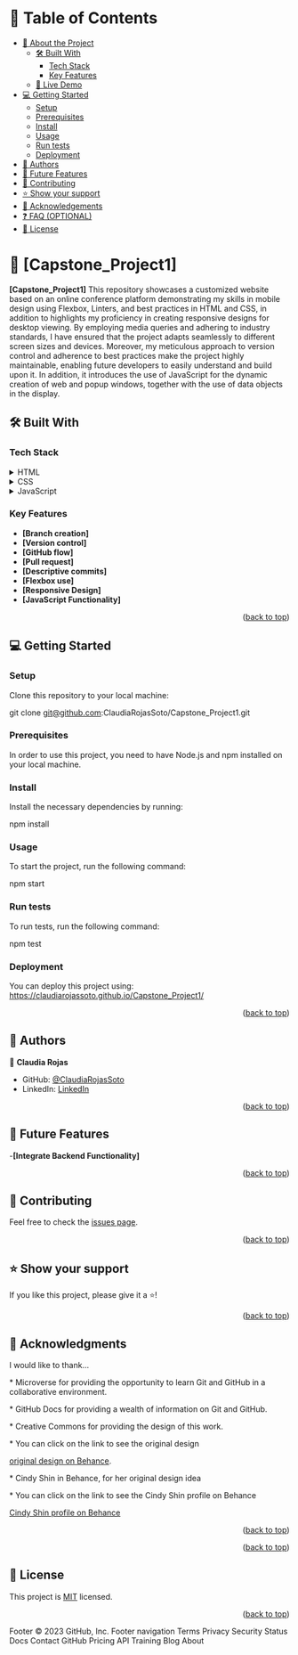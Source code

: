 <a name="readme-top"></a>

<!--
HOW TO USE:
This is an example of how you may give instructions on setting up your project locally.
Modify this file to match your project and remove sections that don't apply.
REQUIRED SECTIONS:
- Table of Contents
- About the Project
  - Built With
  - Live Demo
- Getting Started
- Authors
- Future Features
- Contributing
- Show your support
- Acknowledgements
- License
OPTIONAL SECTIONS:
- FAQ
After you're finished please remove all the comments and instructions!
-->



<!-- TABLE OF CONTENTS -->

# 📗 Table of Contents

- [📖 About the Project](#about-project)
  - [🛠 Built With](#built-with)
    - [Tech Stack](#tech-stack)
    - [Key Features](#key-features)
  - [🚀 Live Demo](#live-demo)
- [💻 Getting Started](#getting-started)
  - [Setup](#setup)
  - [Prerequisites](#prerequisites)
  - [Install](#install)
  - [Usage](#usage)
  - [Run tests](#run-tests)
  - [Deployment](#deployment)
- [👥 Authors](#authors)
- [🔭 Future Features](#future-features)
- [🤝 Contributing](#contributing)
- [⭐️ Show your support](#support)
- [🙏 Acknowledgements](#acknowledgements)
- [❓ FAQ (OPTIONAL)](#faq)
- [📝 License](#license)

<!-- PROJECT DESCRIPTION -->

# 📖 [Capstone_Project1] <a name="about-project"></a>

**[Capstone_Project1]** 
This repository showcases a customized website based on an online conference platform demonstrating my skills in mobile design using Flexbox, Linters, and best practices in HTML and CSS, in addition to highlights my proficiency in creating responsive designs for desktop viewing. By employing media queries and adhering to industry standards, I have ensured that the project adapts seamlessly to different screen sizes and devices. Moreover, my meticulous approach to version control and adherence to best practices make the project highly maintainable, enabling future developers to easily understand and build upon it. In addition, it introduces the use of JavaScript for the dynamic creation of web and popup windows, together with the use of data objects in the display.

## 🛠 Built With <a name="built-with"></a>

### Tech Stack <a name="tech-stack"></a>


<details>
  <summary>HTML</summary>
</details>

<details>
  <summary>CSS</summary>
</details>

<details>
  <summary>JavaScript</summary>
</details>
<!-- Features -->

### Key Features <a name="key-features"></a>

- **[Branch creation]**
- **[Version control]**
- **[GitHub flow]**
- **[Pull request]**
- **[Descriptive commits]**
- **[Flexbox use]**
- **[Responsive Design]**
- **[JavaScript Functionality]**

<p align="right">(<a href="#readme-top">back to top</a>)</p>

<!-- LIVE DEMO -->


<!-- GETTING STARTED -->

## 💻 Getting Started <a name="getting-started"></a>

### Setup
Clone this repository to your local machine:

git clone git@github.com:ClaudiaRojasSoto/Capstone_Project1.git


### Prerequisites

In order to use this project, you need to have Node.js and npm installed on your local machine.

### Install

Install the necessary dependencies by running:

npm install

<!--
Example command:
```sh
  cd my-project
  gem install
```
--->

### Usage

To start the project, run the following command:

npm start

<!--
Example command:
```sh
  rails server
```
--->

### Run tests

To run tests, run the following command:

  npm test

<!--
Example command:
```sh
  bin/rails test test/models/article_test.rb
```
--->

### Deployment

You can deploy this project using: https://claudiarojassoto.github.io/Capstone_Project1/



<!--
Example:
```sh
```
 -->

<p align="right">(<a href="#readme-top">back to top</a>)</p>

<!-- AUTHORS -->

## 👥 Authors <a name="authors"></a>


👤 **Claudia Rojas**

- GitHub: [@ClaudiaRojasSoto](https://github.com/ClaudiaRojasSoto)
- LinkedIn: [LinkedIn](https://www.linkedin.com/in/claudia-soto-260504208/)


<p align="right">(<a href="#readme-top">back to top</a>)</p>

<!-- FUTURE FEATURES -->

## 🔭 Future Features <a name="future-features"></a>


-**[Integrate Backend Functionality]**

<p align="right">(<a href="#readme-top">back to top</a>)</p>

<!-- CONTRIBUTING -->

## 🤝 Contributing <a name="contributing"></a>

Feel free to check the [issues page](https://github.com/ClaudiaRojasSoto/Capstone_Project1).

<p align="right">(<a href="#readme-top">back to top</a>)</p>

<!-- SUPPORT -->

## ⭐️ Show your support <a name="support"></a>


If you like this project, please give it a ⭐️!

<p align="right">(<a href="#readme-top">back to top</a>)</p>

<!-- ACKNOWLEDGEMENTS -->

## 🙏 Acknowledgments <a name="acknowledgements"></a>


I would like to thank...
<p> * Microverse for providing the opportunity to learn Git and GitHub in a collaborative environment.</p>
<p> * GitHub Docs for providing a wealth of information on Git and GitHub.</p>
<p> * Creative Commons for providing the design of this work.</p>
<p> * You can click on the link to see the original design</p>

[original design on Behance](https://www.behance.net/gallery/29845175CC-Global-Summit-2015). 

<p> * Cindy Shin in Behance, for her original design idea</p>
<p> * You can click on the link to see the Cindy Shin profile on Behance</p>

[Cindy Shin profile on Behance](https://www.behance.net/adagio07)

<p align="right">(<a href="#readme-top">back to top</a>)</p>

<!-- FAQ (optional) -->


<p align="right">(<a href="#readme-top">back to top</a>)</p>

<!-- LICENSE -->

## 📝 License <a name="license"></a>

This project is [MIT](https://spdx.org/licenses/MIT.html) licensed.


<p align="right">(<a href="#readme-top">back to top</a>)</p>
Footer
© 2023 GitHub, Inc.
Footer navigation
Terms
Privacy
Security
Status
Docs
Contact GitHub
Pricing
API
Training
Blog
About
